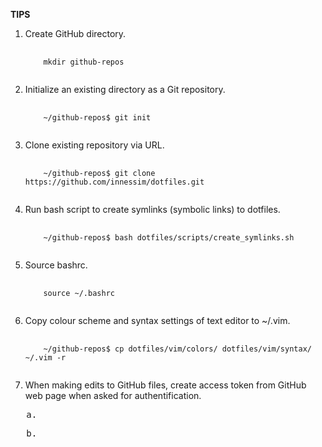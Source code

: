 <b>TIPS</b>

1. Create GitHub directory.
   <pre>
     <code>
       mkdir github-repos
     </code>
   </pre>

2. Initialize an existing directory as a Git repository.
   <pre>
     <code>
       ~/github-repos$ git init
     </code>
   </pre>

3. Clone existing repository via URL.
   <pre>
     <code>
       ~/github-repos$ git clone https://github.com/innessim/dotfiles.git
     </code>
   </pre>

4. Run bash script to create symlinks (symbolic links) to dotfiles.
   <pre>
     <code>
       ~/github-repos$ bash dotfiles/scripts/create_symlinks.sh
     </code>
   </pre>

5. Source bashrc.
   <pre>
     <code>
       source ~/.bashrc
     </code>
   </pre>

6. Copy colour scheme and syntax settings of text editor to ~/.vim.
   <pre>
     <code>
       ~/github-repos$ cp dotfiles/vim/colors/ dotfiles/vim/syntax/ ~/.vim -r
     </code>
   </pre>

7. When making edits to GitHub files, create access token from GitHub web page when asked for authentification.
<pre>
   a. 
</pre>
<pre>
   b.
</pre>
